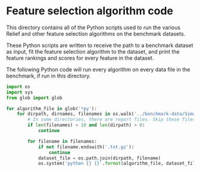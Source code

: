 # Feature selection algorithm code

This directory contains all of the Python scripts used to run the various Relief and other feature selection algorithms on the benchmark datasets.

These Python scripts are written to receive the path to a benchmark dataset as input, fit the feature selection algorithm to the dataset, and print the feature rankings and scores for every feature in the dataset.

The following Python code will run every algorithm on every data file in the benchmark, if run in this directory.

```Python
import os
import sys
from glob import glob

for algorithm_file in glob('*py'):
    for dirpath, dirnames, filenames in os.walk('../benchmark-data/Simulated_Benchmark_Archive/'):
        # In some directories, there are report files. Skip these files.
        if len(filenames) < 10 and len(dirpath) > 0:
            continue

        for filename in filenames:
            if not filename.endswith('.txt.gz'):
                continue
            dataset_file = os.path.join(dirpath, filename)
            os.system('python {} {}'.format(algorithm_file, dataset_file))
```
